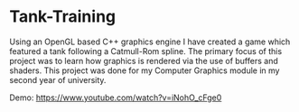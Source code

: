 # Tank-Training
Using an OpenGL based C++ graphics engine I have created a game which featured a tank following a Catmull-Rom spline. The primary focus of this project was to learn how graphics is rendered via the use of buffers and shaders. This project was done for my Computer Graphics module in my second year of university.

Demo: https://www.youtube.com/watch?v=iNohO_cFge0
